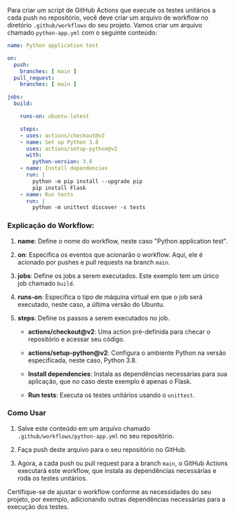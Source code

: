 Para criar um script de GitHub Actions que execute os testes unitários a cada push no repositório, você deve criar um arquivo de workflow no diretório `.github/workflows` do seu projeto. Vamos criar um arquivo chamado `python-app.yml` com o seguinte conteúdo:

```yaml
name: Python application test

on:
  push:
    branches: [ main ]
  pull_request:
    branches: [ main ]

jobs:
  build:

    runs-on: ubuntu-latest

    steps:
    - uses: actions/checkout@v2
    - name: Set up Python 3.8
      uses: actions/setup-python@v2
      with:
        python-version: 3.8
    - name: Install dependencies
      run: |
        python -m pip install --upgrade pip
        pip install Flask
    - name: Run tests
      run: |
        python -m unittest discover -s tests
```

### Explicação do Workflow:

1. **name**: Define o nome do workflow, neste caso "Python application test".

2. **on**: Especifica os eventos que acionarão o workflow. Aqui, ele é acionado por pushes e pull requests na branch `main`.

3. **jobs**: Define os jobs a serem executados. Este exemplo tem um único job chamado `build`.

4. **runs-on**: Especifica o tipo de máquina virtual em que o job será executado, neste caso, a última versão do Ubuntu.

5. **steps**: Define os passos a serem executados no job.

   - **actions/checkout@v2**: Uma action pré-definida para checar o repositório e acessar seu código.

   - **actions/setup-python@v2**: Configura o ambiente Python na versão especificada, neste caso, Python 3.8.

   - **Install dependencies**: Instala as dependências necessárias para sua aplicação, que no caso deste exemplo é apenas o Flask.

   - **Run tests**: Executa os testes unitários usando o `unittest`.

### Como Usar

1. Salve este conteúdo em um arquivo chamado `.github/workflows/python-app.yml` no seu repositório.

2. Faça push deste arquivo para o seu repositório no GitHub.

3. Agora, a cada push ou pull request para a branch `main`, o GitHub Actions executará este workflow, que instala as dependências necessárias e roda os testes unitários.

Certifique-se de ajustar o workflow conforme as necessidades do seu projeto, por exemplo, adicionando outras dependências necessárias para a execução dos testes.
